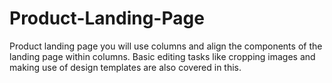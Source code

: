 # Product-Landing-Page

Product landing page you will use columns and align the components of the landing page within columns. Basic editing tasks like cropping images and making use of design templates are also covered in this.
